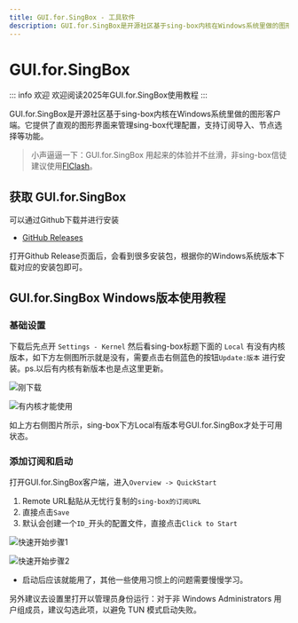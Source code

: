 ```yaml
---
title: GUI.for.SingBox - 工具软件
description: GUI.for.SingBox是开源社区基于sing-box内核在Windows系统里做的图形客户端。
---
```


# GUI.for.SingBox

::: info 欢迎
欢迎阅读2025年GUI.for.SingBox使用教程
:::

GUI.for.SingBox是开源社区基于sing-box内核在Windows系统里做的图形客户端。它提供了直观的图形界面来管理sing-box代理配置，支持订阅导入、节点选择等功能。

> 小声逼逼一下：GUI.for.SingBox 用起来的体验并不丝滑，非sing-box信徒建议使用[FlClash](flclash)。

## 获取 GUI.for.SingBox

可以通过Github下载并进行安装

* [GitHub Releases](https://github.com/GUI-for-Cores/GUI.for.SingBox/releases)

打开Github Release页面后，会看到很多安装包，根据你的Windows系统版本下载对应的安装包即可。

## GUI.for.SingBox Windows版本使用教程

### 基础设置

下载后先点开 `Settings - Kernel` 然后看sing-box标题下面的 `Local` 有没有内核版本，如下方左侧图所示就是没有，需要点击右侧蓝色的按钮`Update:版本` 进行安装。ps.以后有内核有新版本也是点这里更新。

![刚下载](/images/guiforsingbox_no_kernel.png)

![有内核才能使用](/images/guiforsingbox_with_kernel.png)

如上方右侧图片所示，sing-box下方Local有版本号GUI.for.SingBox才处于可用状态。

### 添加订阅和启动

打开GUI.for.SingBox客户端，进入`Overview -> QuickStart`

1. Remote URL黏贴从无忧行复制的`sing-box的订阅URL`
2. 直接点击`Save`
3. 默认会创建一个`ID_`开头的配置文件，直接点击`Click to Start`

![快速开始步骤1](/images/guiforsingbox_quickstart1.png)

![快速开始步骤2](/images/guiforsingbox_quickstart2.png)

* 启动后应该就能用了，其他一些使用习惯上的问题需要慢慢学习。

另外建议去设置里打开以管理员身份运行：对于非 Windows Administrators 用户组成员，建议勾选此项，以避免 TUN 模式启动失败。

